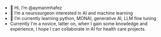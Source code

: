 - 👋 Hi, I’m @aymanmhafez
- 👀 I’m a neurosurgeon interested in AI and machine learning
- 🌱 I’m currently learning python, MONAI, generative AI, LLM fine tuning
- Currently I'm a novice, latter on, when I gain some knowledge and experience, I hope I can collaborate in AI for health care projects.
<!---
aymanmhafez/aymanmhafez is a ✨ special ✨ repository because its `README.md` (this file) appears on your GitHub profile.
You can click the Preview link to take a look at your changes.
--->
